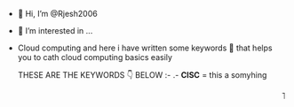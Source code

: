 - 👋 Hi, I’m @Rjesh2006
- 👀 I’m interested in ...
- Cloud computing and here i have written some keywords 🔐 that helps you to cath cloud computing basics easily

   THESE ARE THE KEYWORDS 👇 BELOW :- 
.- **CISC** = this a somyhing

  
<marquee> THESE ARE THE KEYWORDS 👇 BELOW :-</marquee>
